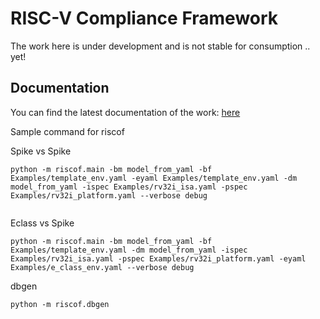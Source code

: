 # RISC-V Compliance Framework
The work here is under development and is not stable for consumption .. yet!

## Documentation
You can find the latest documentation of the work: [here](https://riscof.readthedocs.io/)

Sample command for riscof

Spike vs Spike
```
python -m riscof.main -bm model_from_yaml -bf Examples/template_env.yaml -eyaml Examples/template_env.yaml -dm model_from_yaml -ispec Examples/rv32i_isa.yaml -pspec Examples/rv32i_platform.yaml --verbose debug


```

Eclass vs Spike
```
python -m riscof.main -bm model_from_yaml -bf Examples/template_env.yaml -dm model_from_yaml -ispec Examples/rv32i_isa.yaml -pspec Examples/rv32i_platform.yaml -eyaml Examples/e_class_env.yaml --verbose debug

```

dbgen
```
python -m riscof.dbgen

```